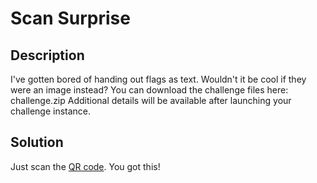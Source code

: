 # Scan Surprise

## Description

I've gotten bored of handing out flags as text. Wouldn't it be cool if they were an image instead?
You can download the challenge files here:
challenge.zip
Additional details will be available after launching your challenge instance.

## Solution

Just scan the [QR code](https://github.com/erfanghorbanee/picoCTF-2024/blob/main/Forensics/Scan%20Surprise/flag.png). You got this!
